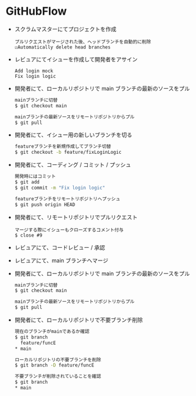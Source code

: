 # GitHubFlow

- スクラムマスターにてプロジェクトを作成

  ```
  プルリクエストがマージされた後、ヘッドブランチを自動的に削除
  ☑︎Automatically delete head branches
  ```

- レビュアにてイシューを作成して開発者をアサイン

  ```
  Add login mock
  Fix login logic
  ```

- 開発者にて、ローカルリポジトリで main ブランチの最新のソースをプル

  ```sh
  mainブランチに切替
  $ git checkout main

  mainブランチの最新ソースをリモートリポジトリからプル
  $ git pull
  ```

- 開発者にて、イシュー用の新しいブランチを切る

  ```sh
  featureブランチを新規作成してブランチ切替
  $ git checkout -b feature/fixLoginLogic
  ```

- 開発者にて、コーディング / コミット / プッシュ

  ```sh
  開発時にはコミット
  $ git add
  $ git commit -m "Fix login logic"

  featureブランチをリモートリポジトリへプッシュ
  $ git push origin HEAD
  ```

- 開発者にて、リモートリポジトリでプルリクエスト

  ```
  マージする際にイシューもクローズするコメント付与
  $ close #9
  ```

- レビュアにて、コードレビュー / 承認

- レビュアにて、main ブランチへマージ

- 開発者にて、ローカルリポジトリで main ブランチの最新のソースをプル

  ```sh
  mainブランチに切替
  $ git checkout main

  mainブランチの最新ソースをリモートリポジトリからプル
  $ git pull
  ```

- 開発者にて、ローカルリポジトリで不要ブランチ削除

  ```sh
  現在のブランチがmainであるか確認
  $ git branch
    feature/funcE
  * main

  ローカルリポジトリの不要ブランチを削除
  $ git branch -D feature/funcE

  不要ブランチが削除されていることを確認
  $ git branch
  * main
  ```
